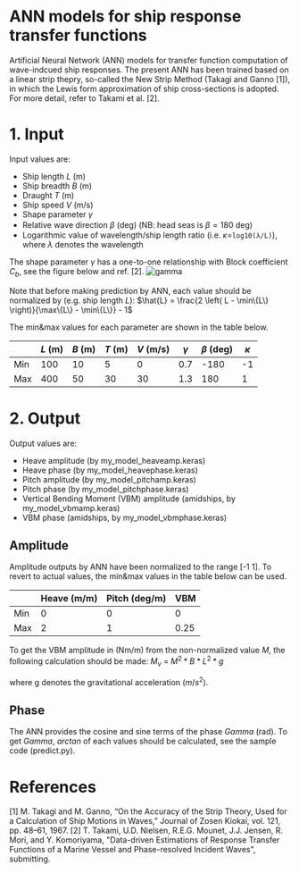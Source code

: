 # ANN models for ship response transfer functions
Artificial Neural Network (ANN) models for transfer function computation of wave-indcued ship responses.
The present ANN has been trained based on a linear strip thepry, so-called the New Strip Method (Takagi and Ganno [1]), in which the Lewis form approximation of ship cross-sections is adopted. For more detail, refer to Takami et al. [2].

# 1. Input

Input values are:
- Ship length $L$ (m)
- Ship breadth $B$ (m)
- Draught $T$ (m)
- Ship speed $V$ (m/s)
- Shape parameter $\gamma$
- Relative wave direction $\beta$ (deg) (NB: head seas is $\beta=180$ deg)　
- Logarithmic value of wavelength/ship length ratio (i.e. $\kappa$=`log10(λ/L)`), where $\lambda$ denotes the wavelength

The shape parameter $\gamma$ has a one-to-one relationship with Block coefficient $C_b$, see the figure below and ref. [2].
![gamma](https://github.com/user-attachments/assets/583162a0-fa5e-4f26-bf38-6924edb0faa6)

Note that before making prediction by ANN, each value should be normalized by (e.g. ship length $L$):
$\hat{L} = \frac{2 \left( L - \min\{L\} \right)}{\max\{L\} - \min\{L\}} - 1$

The min&max values for each parameter are shown in the table below.  

|  | $L$ (m) | $B$ (m) | $T$ (m) | $V$ (m/s)| $\gamma$  | $\beta$ (deg) |$\kappa$ |
|---------------|---------------|---------------|---------------|---------------|---------------|---------------|---------------|
|Min| 100       | 10      | 5       |0       |0.7       |-180       |-1       |
|Max| 400      | 50       | 30       |30       |1.3       |180       |1       |

# 2. Output

Output values are:
- Heave amplitude (by my_model_heaveamp.keras)
- Heave phase (by my_model_heavephase.keras)
- Pitch amplitude (by my_model_pitchamp.keras)
- Pitch phase (by my_model_pitchphase.keras)
- Vertical Bending Moment (VBM) amplitude (amidships, by my_model_vbmamp.keras)
- VBM phase (amidships, by my_model_vbmphase.keras)

## Amplitude
Amplitude outputs by ANN have been normalized to the range [-1 1]. To revert to actual values, the min&max values in the table below can be used.

|  | Heave (m/m)| Pitch (deg/m)| VBM | 
|---------------|---------------|---------------|---------------|
|Min| 0       | 0      | 0       |
|Max| 2      | 1       | 0.25     |

To get the VBM amplitude in (Nm/m) from the non-normalized value $M$, the following calculation should be made:
$M_v$ = $M^2 * B * L^2 * g$

where g denotes the gravitational acceleration ($m/s^2$).

## Phase
The ANN provides the cosine and sine terms of the phase $Gamma$ (rad). To get $Gamma$, $arctan$ of each values should be calculated, see the sample code (predict.py). 

# References
[1] M. Takagi and M. Ganno, “On the Accuracy of the Strip Theory, Used for a Calculation of Ship Motions in Waves,” Journal of Zosen Kiokai, vol. 121, pp. 48–61, 1967.
[2] T. Takami, U.D. Nielsen, R.E.G. Mounet, J.J. Jensen, R. Mori, and Y. Komoriyama, "Data-driven Estimations of Response Transfer Functions of a Marine Vessel and Phase-resolved Incident Waves", submitting.


